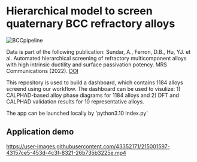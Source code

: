 # Hierarchical model to screen quaternary BCC refractory alloys
![BCCpipeline](https://user-images.githubusercontent.com/43352171/215136070-d698a875-3f56-4e18-94dc-ea83577c137c.png)

Data is part of the following publication: Sundar, A., Ferron, D.B., Hu, YJ. et al. Automated hierarchical screening of refractory multicomponent alloys with high intrinsic ductility and surface passivation potency. MRS Communications (2022). [DOI](https://doi.org/10.1557/s43579-022-00241-1)

This repository is used to build a dashboard, which contains 1184 alloys screend using our workflow. The dashboard can be used to visulize: 1) CALPHAD-based alloy phase diagrams for 1184 alloys and 2) DFT and CALPHAD validation results for 10 representative alloys.

The app can be launched locally by 'python3.10 index.py'

## Application demo
https://user-images.githubusercontent.com/43352171/215001597-43157ce5-453d-4c3f-8321-26b735b3225e.mp4

